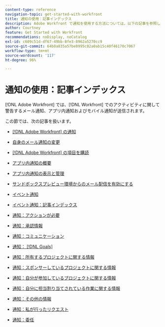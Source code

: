 ```yaml
---
content-type: reference
navigation-topic: get-started-with-workfront
title: 通知の使用：記事インデックス
description: Adobe Workfront で通知を使用する方法については、以下の記事を参照してください。
author: Courtney
feature: Get Started with Workfront
recommendations: noDisplay, noCatalog
exl-id: c609c51d-df67-49bb-8fe3-8962a5270cc9
source-git-commit: 64b8a835a57be8995c82a0ab15c40f46170c7067
workflow-type: tm+mt
source-wordcount: '117'
ht-degree: 96%

---
```


# 通知の使用：記事インデックス

[!DNL Adobe Workfront] では、[!DNL Workfront] でのアクティビティに関して警告するメール通知、アプリ内通知およびモバイル通知が送信されます。

<!-- Audited: 01/2024 -->

この節では、次の記事を扱います。

* [[!DNL Adobe Workfront] の通知](../../workfront-basics/using-notifications/wf-notifications.md)
* [自身のメール通知の変更](../../workfront-basics/using-notifications/activate-or-deactivate-your-own-event-notifications.md)
* [&#x200B; [!DNL Adobe Workfront] の項目を購読](../../workfront-basics/using-notifications/subscribe-to-items-in-workfront.md)
* [アプリ内通知の概要](../../workfront-basics/using-notifications/in-app-notifications-overview.md)
* [アプリ内通知の表示と管理](../../workfront-basics/using-notifications/view-and-manage-in-app-notifications.md)
* [サンドボックスプレビュー環境からのメール配信を有効にする](../../workfront-basics/using-notifications/enable-delivery-emails-from-preview-sandbox-environment.md)
* [イベント通知](../../workfront-basics/using-notifications/event-notifications.md)

  <!--
  <li data-mc-conditions="QuicksilverOrClassic.Draft mode"><a href="../../workfront-basics/using-notifications/opt-out-of-email-notifications.md" class="MCXref xref" xrefformat="{para}">Opt out of email notifications</a> </li>
  -->
* [イベント通知：記事インデックス](/help/quicksilver/workfront-basics/using-notifications/event-notifications-article-index.md)
* [通知：アクションが必要](../../workfront-basics/using-notifications/notifications-action-needed.md)
* [通知：承認情報](../../workfront-basics/using-notifications/notifications-approval-information.md)
* [通知：コミュニケーション](../../workfront-basics/using-notifications/notifications-communication.md)
* [通知： [!DNL Goals]](../../workfront-basics/using-notifications/notifications-goals.md)
* [通知：所有するプロジェクトに関する情報](../../workfront-basics/using-notifications/notifications-information-about-projects-i-own.md)
* [通知：スポンサーしているプロジェクトに関する情報](../../workfront-basics/using-notifications/notifications-information-about-projects-i-sponsor.md)
* [通知：自分が参加しているプロジェクトに関する情報](../../workfront-basics/using-notifications/notifications-information-about-projects-im-on.md)
* [通知：自分に担当割り当てされている作業に関する情報](../../workfront-basics/using-notifications/notifications-information-about-work-assigned-to-me.md)
* [通知：その他の情報](../../workfront-basics/using-notifications/notifications-misc-information.md)
* [通知：私が行ったリクエスト](../../workfront-basics/using-notifications/notifications-requests-i-have-made.md)
* [通知：委任](../../workfront-basics/using-notifications/notifications-delegation.md)
